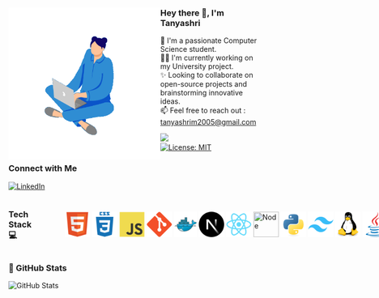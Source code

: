 <div align="center">
<img align="left" width="300" src="Work From Home Sticker by Kinsta.gif" />
<div align="left">

### Hey there 👋, I'm Tanyashri

🌱 I'm a passionate Computer Science student.  
🧑‍💻 I'm currently working on my University project.  
✨ Looking to collaborate on open-source projects and brainstorming innovative ideas.  
📫 Feel free to reach out : tanyashrim2005@gmail.com

</div>

</div>


![](https://komarev.com/ghpvc/?username=Tanyashri&color=blue)  
[![License: MIT](https://img.shields.io/badge/License-MIT-yellow.svg)](https://opensource.org/licenses/MIT)

### Connect with Me

[![LinkedIn](https://img.shields.io/badge/LinkedIn-%230077B5.svg?style=for-the-badge&logo=linkedin&logoColor=white)](https://www.linkedin.com/in/tanya-m-94a74a234)
<img width="5" />



<div style="display: flex; align-items: center; gap: 50px;">
    <h3>Tech Stack 💻 </h3>
    <p style="display: flex; gap: 15;" align="left">
        <img src="https://github.com/devicons/devicon/blob/master/icons/html5/html5-original.svg" title="HTML5" alt="HTML" width="50" height="50"/>&nbsp;
        <img width="5" />
        <img src="https://github.com/devicons/devicon/blob/master/icons/css3/css3-plain-wordmark.svg" title="CSS3" alt="CSS" width="50" height="50"/>&nbsp;
        <img width="5" />
        <img src="https://github.com/devicons/devicon/blob/master/icons/javascript/javascript-original.svg" title="JavaScript" alt="CSS" width="50" height="50"/>&nbsp;
        <img width="5" />
        <img src="https://github.com/devicons/devicon/blob/master/icons/git/git-original.svg" title="Git" alt="Git" width="50" height="50"/>&nbsp;
        <img width="5" />
        <img src="https://github.com/devicons/devicon/blob/master/icons/docker/docker-original.svg" title="Docker" width="45" height="50"/>&nbsp;
        <img width="5" />
        <img src="https://github.com/devicons/devicon/blob/master/icons/nextjs/nextjs-original.svg" title="NextJS" width="50" height="50"/>&nbsp; 
        <img width="5" />
        <img src="https://github.com/devicons/devicon/blob/master/icons/react/react-original.svg" title="React" alt="Git" width="50" height="50"/>&nbsp;
        <img width="5" />
        <img src="https://cdn.simpleicons.org/nodedotjs/339933" title="Node" width="50" height="50"/>&nbsp;
        <img width="5" />
        <img src="https://github.com/devicons/devicon/blob/master/icons/python/python-original.svg" title="Python" alt="Python" width="50" height="50"/>&nbsp;  
        <img width="5" />
        <img src="https://github.com/devicons/devicon/blob/master/icons/tailwindcss/tailwindcss-original.svg" title="Tailwind" alt="tailwind" width="50" height="50"/>&nbsp;
        <img width="5" />
        <img src="https://github.com/devicons/devicon/blob/master/icons/linux/linux-original.svg" title="Tailwind" alt="tailwind" width="50" height="50"/>&nbsp;
        <img width="5" />
        <img src="https://github.com/devicons/devicon/blob/master/icons/java/java-original.svg" title="Tailwind" alt="tailwind" width="50" height="50"/>&nbsp;
        <img width="5" />

</p>
</div>


### 🌌 GitHub Stats

<div >
  <img src="https://github-readme-stats.vercel.app/api?username=Tanyashri&show_icons=true&hide=stars&count_private=true&theme=tokyonight" alt="GitHub Stats" width="410" height="300"/>
</div>









